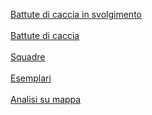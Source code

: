[Battute di caccia in svolgimento](http://www.battutecinghiale.regione.umbria.it/ushahidi-dev/index.php/)<br>
<br>
[Battute di caccia](http://www.regione.umbria.it/web/servizi/battute)<br>
<br>
[Squadre](http://www.regione.umbria.it/web/servizi/squadre)<br>
<br>
[Esemplari](http://applicazioni.regione.umbria.it/esemplari)<br>
<br>
[Analisi su mappa](http://www.regione.umbria.it/web/servizi/analisi-su-mappa)

